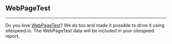 ## WebPageTest
* * *
Do you love [WebPageTest](http://www.webpagetest.org)? We do too and made it possible to drive it using sitespeed.io. The WebPageTest data will be included in your sitespeed report.
